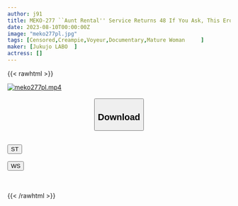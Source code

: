 ```yaml
---
author: j91
title: MEKO-277 ``Aunt Rental'' Service Returns 48 If You Ask, This Erotic And Gentle Old Lady Will Secretly Let You Have Creampie Sex And I Wanted To Have More Amazing Sex, So I Tried To Help Her Special Edition Aunt Encore Theater The Most Erotic That Person Once Again Invite Your Friends
date: 2023-08-10T00:00:00Z
image: "meko277pl.jpg"
tags: [Censored,Creampie,Voyeur,Documentary,Mature Woman	 ]
maker: [Jukujo LABO  ]
actress: []
---
```



{{< rawhtml >}}

<div class="video" data-videoid="lraGyg3ka4t7yg2">
    <a href="javascript:;">
        <img src="https://my.j91.asia/posts/meko277pl/meko277pl.jpg" width="WIDTH" height="HEIGHT" alt="meko277pl.mp4" loading="lazy">
    </a>
</div>

<script type="text/javascript" src="https://j91.asia/asset/on-demand-st.js"></script>

<br>
  <link rel="stylesheet" href="https://j91.asia/asset/bs5.css">
  
  <center>
  <button class="btn btn-primary" type="button" data-bs-toggle="collapse" data-bs-target=".multi-collapse" aria-expanded="false" aria-controls="multiCollapseExample1 multiCollapseExample2"><h2>Download</h2></button></center>
</p>
<div class="row">
  <div class="col">
    <div class="collapse multi-collapse" id="multiCollapseExample1">
      <div class="card card-body">
	      	      <br>
<div class="buttons">  
<a href="https://streamtape.to/v/lraGyg3ka4t7yg2"><button class="btn-hover color-3"><i class="fa fa-download"></i> ST</button></a></div>
    </div>
  </div>
</div>
  <div class="col">
    <div class="collapse multi-collapse" id="multiCollapseExample2">
      <div class="card card-body">
	      <br>
<div class="buttons">
    <a href="https://wolfstream.tv/d1g37sq9a96s"><button class="btn-hover color-9"><i class="fa fa-download"></i> WS</button></a></div>
<br><br>
      </div>
    </div>
  </div>
</div>

{{< /rawhtml >}}